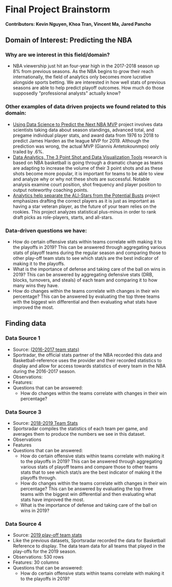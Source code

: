 # Final Project Brainstorm
#### Contributors: Kevin Nguyen, Khoa Tran, Vincent Ma, Jared Pancho

## Domain of Interest: Predicting the NBA

### Why are we interest in this field/domain?

  - NBA viewership just hit an four-year high in the 2017-2018 season up 8% from previous seasons. As the NBA begins to grow their reach internationally, the field of analytics only becomes more lucrative alongside sports betting. We are interested in how well stats of previous seasons are able to help predict playoff outcomes. How much do those supposedly "professional analysts" actually know?

### Other examples of data driven projects we found related to this domain:

  - [Using Data Science to Predict the Next NBA MVP](https://towardsdatascience.com/using-data-science-to-predict-the-next-nba-mvp-30526e0443da) project involves data scientists taking data about season standings, advanced total, and pregame individual player stats, and award data from 1976 to 2018 to predict James Harden as the league MVP for 2019. Although the prediction was wrong, the actual MVP (Giannis Antetokounmpo) only trailed by .6%.
  - [Data Analytics, The 3 Point Shot and Data Visualization Tools](https://towardsdatascience.com/nba-data-analytics-changing-the-game-a9ad59d1f116) research is based on NBA basketball is going through a dramatic change as teams are adapting to increase the volume of their 3 point shots and as these shots become more popular, it is important for teams to be able to view and analyze why or why not these shots are successful. Notable analysis examine court position, shot frequency and player position to output noteworthy coaching points.
  - [Analytics help separate the ALl-Stars from the Potential Busts](https://www.espn.com/nba/story/_/id/19681478/most-likely-all-stars-starters-role-players-top-2017-nba-draft) project emphasizes drafting the correct players as it is just as important as having a star veteran player, as the future of your team relies on the rookies. This project analyzes statistical plus-minus in order to rank draft picks as role-players, starts, and all-stars.

### Data-driven questions we have:
  - How do certain offensive stats within teams correlate with making it to the playoffs in 2019? This can be answered through aggregating various stats of playoff teams during the regular season and comparing those to other play-off team stats to see which stat/s are the best indicator of making it to the playoffs.
  - What is the importance of defense and taking care of the ball on wins in 2019? This can be answered by aggregating defensive stats (DRB, blocks, turnovers, and steals) of each team and comparing it to how many wins they have.
  - How do changes within the teams correlate with changes in their win percentage? This can be answered by evaluating the top three teams with the biggest win differential and then evaluating what stats have improved the most.

## Finding data

### Data Source 1
- Source: [(2016-2017 team stats)](https://www.basketball-reference.com/leagues/NBA_2017_per_game.html)
- Sportradar, the official stats partner of the NBA recorded this data and Basketball-reference uses the provider and their recorded statistics to display and allow for access towards statistics of every team in the NBA during the 2016-2017 season.
- Observations:
- Features:
- Questions that can be answered:
  - How do changes within the teams correlate with changes in their win percentage? 

### Data Source 3
- Source: [2018-2019 Team Stats](https://www.basketball-reference.com/leagues/NBA_2019_per_game.html)
- Sportsradar compiles the statistics of each team per game, and averages them to produce the numbers we see in this dataset.
- Observations
- Features
- Questions that can be answered:
  - How do certain offensive stats within teams correlate with making it to the playoffs in 2019? This can be answered through aggregating various stats of playoff teams and compare those to other teams stats that to see which stat/s are the best indicator of making it the playoffs through.
  - How do changes within the teams correlate with changes in their win percentage? This can be answered by evaluating the top three teams with the biggest win differential and then evaluating what stats have improved the most.
  - What is the importance of defense and taking care of the ball on wins in 2019?


### Data Source 4
- Source: [2019 play-off team stats](https://www.basketball-reference.com/playoffs/NBA_2019.html)
- Like the previous datasets, Sportsradar recorded the data for Basketball Reference to display. The data team data for all teams that played in the play-offs for the 2019 season.
- Observations: 530 rows
- Features: 30 columns
- Questions that can be answered:
	- How do certain offensive stats within teams correlate with making it to the playoffs in 2019?
